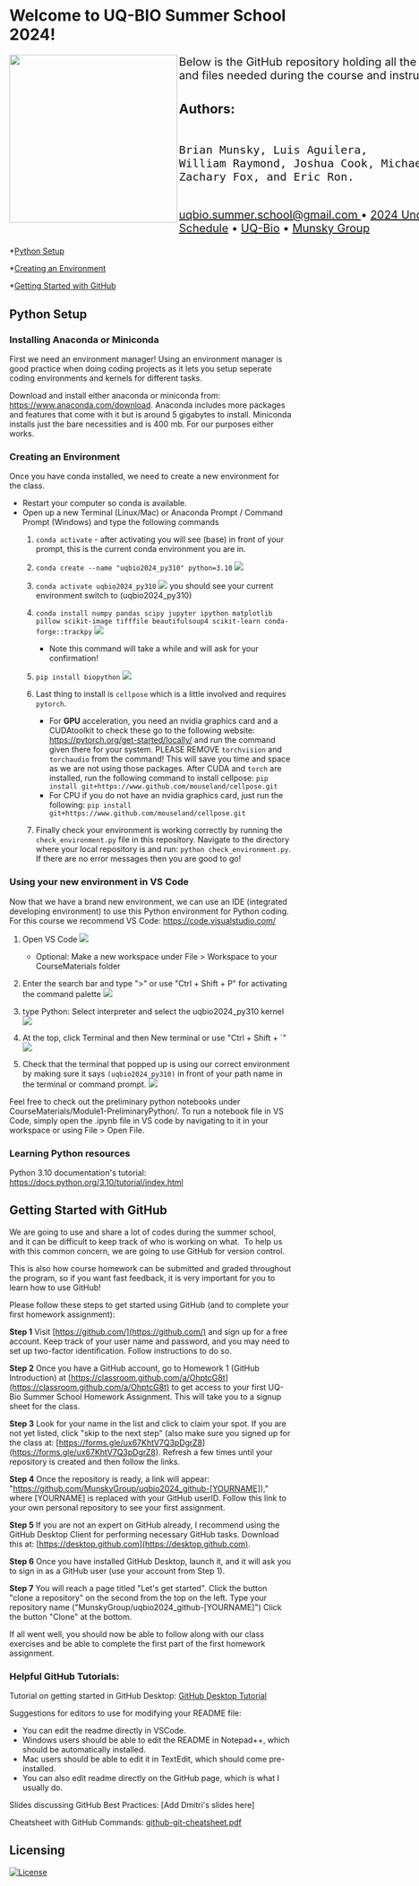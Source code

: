 <html>
<h1> <left> Welcome to UQ-BIO Summer School 2024! </left> </h1>
        <img align="left" src="./uqbio2024_files/uqbio_2024_logo.png"  width="300" height="300"/>
         <div> <p></p> </div>
         <div style="font-size: 20px; width: 1000px;">
              <p><left==========================================left> </p>
              <p> Below is the GitHub repository holding all the links to Jupyter Notebooks and files needed during the course and instructions on installing Python.</p>
           <h3> Authors: </h3> 
           <pre> 
Brian Munsky, Luis Aguilera,
William Raymond, Joshua Cook, Michael May,
Zachary Fox, and Eric Ron.
           </pre>
<p><a href = "mailto: uqbio.summer.school@gmail.com"> uqbio.summer.school@gmail.com </a> • <a href="https://q-bio.org/wp/uq-bio-schedule-2024/">2024 Undergraduate Summer School Schedule</a>  • <a href="https://q-bio.org/wp/">UQ-Bio</a> •  <a href="https://www.engr.colostate.edu/~munsky/">Munsky Group</a> </p>
</div>
</p>
</html>

*[Python Setup](#python-setup)

*[Creating an Environment](#creating-an-environment)

*[Getting Started with GitHub](#getting-started-with-github)

## Python Setup 

### Installing Anaconda or Miniconda

First we need an environment manager! Using an environment manager is good practice when doing coding projects as it lets you setup seperate coding environments and kernels for different tasks. 

Download and install either anaconda or miniconda from:  https://www.anaconda.com/download. Anaconda includes more packages and features that come with it but is around 5 gigabytes to install. Miniconda installs just the bare necessities and is 400 mb. For our purposes either works.

### Creating an Environment

Once you have conda installed, we need to create a new environment for the class. 

* Restart your computer so conda is available.
* Open up a new Terminal (Linux/Mac) or Anaconda Prompt / Command Prompt (Windows) and type the following commands
   1. ```conda activate```  - after activating you will see (base) in front of your prompt, this is the current conda environment you are in. 

   2. ```conda create --name "uqbio2024_py310" python=3.10``` 
   ![](./uqbio2024_files/step1.png)

   3. ```conda activate uqbio2024_py310```
   ![](./uqbio2024_files/step3.png) you should see your current environment switch to (uqbio2024_py310)

   4. ```conda install numpy pandas scipy jupyter ipython matplotlib pillow scikit-image tifffile beautifulsoup4 scikit-learn conda-forge::trackpy```
   ![](./uqbio2024_files/step4.png)
      * Note this command will take a while and will ask for your confirmation!

   5. ```pip install biopython```
   ![](./uqbio2024_files/step5.png)

   7. Last thing to install is ```cellpose``` which is a little involved and requires ```pytorch```. 
      * For **GPU** acceleration, you need an nvidia graphics card and a CUDAtoolkit to check these go to the following website: https://pytorch.org/get-started/locally/ and run the command given there for your system. PLEASE REMOVE ```torchvision``` and ```torchaudio``` from the command! This will save you time and space as we are not using those packages. After CUDA and ```torch``` are installed, run the following command to install cellpose: ```pip install git+https://www.github.com/mouseland/cellpose.git```
      * For CPU if you do not have an nvidia graphics card, just run the following: ```pip install git+https://www.github.com/mouseland/cellpose.git```
   7. Finally check your environment is working correctly by running the ```check_environment.py``` file in this repository. Navigate to the directory where your local repository is and run: ```python check_environment.py```. If there are no error messages then you are good to go!



### Using your new environment in VS Code

Now that we have a brand new environment, we can use an IDE (integrated developing environment) to use this Python environment for Python coding. For this course we recommend VS Code: https://code.visualstudio.com/

1. Open VS Code
![](./uqbio2024_files/vscode1.png)
   * Optional: Make a new workspace under File > Workspace to your CourseMaterials folder

2. Enter the search bar and type ">" or use "Ctrl + Shift + P" for activating the command palette
![](./uqbio2024_files/vscode1a.png)

3. type Python: Select interpreter and select the uqbio2024_py310 kernel
![](./uqbio2024_files/vscode2.png)

5. At the top, click Terminal and then New terminal or use "Ctrl + Shift + `"
![](./uqbio2024_files/vscode3.png)

6. Check that the terminal that popped up is using our correct environment by making sure it says ```(uqbio2024_py310)``` in front of your path name in the terminal or command prompt.
![](./uqbio2024_files/vscode4.png)

Feel free to check out the preliminary python notebooks under CourseMaterials/Module1-PreliminaryPython/. To run a notebook file in VS Code, simply open the .ipynb file in VS code by navigating to it in your workspace or using File > Open File.

### Learning Python resources

Python 3.10 documentation's tutorial: https://docs.python.org/3.10/tutorial/index.html


## Getting Started with GitHub

We are going to use and share a lot of codes during the summer school, and it can be difficult to keep track of who is working on what.  To help us with this common concern, we are going to use GitHub for version control. 

This is also how course homework can be submitted and graded throughout the program, so if you want fast feedback, it is very important for you to learn how to use GitHub!

Please follow these steps to get started using GitHub (and to complete your first homework assignment):

**Step 1** Visit [https://github.com/](https://github.com/) and sign up for a free account. Keep track of your user name and password, and you may need to set up two-factor identification. Follow instructions to do so.

**Step 2** Once you have a GitHub account, go to Homework 1 (GitHub Introduction) at [https://classroom.github.com/a/OhptcG8t](https://classroom.github.com/a/OhptcG8t) to get access to your first UQ-Bio Summer School Homework Assignment. This will take you to a signup sheet for the class. 

**Step 3** Look for your name in the list and click to claim your spot. If you are not yet listed, click "skip to the next step" (also make sure you signed up for the class at: [https://forms.gle/ux67KhtV7Q3pDgrZ8](https://forms.gle/ux67KhtV7Q3pDgrZ8). Refresh a few times until your repository is created and then follow the links.

**Step 4** Once the repository is ready, a link will appear: "https://github.com/MunskyGroup/uqbio2024_github-[YOURNAME])," where [YOURNAME] is replaced with your GitHub userID.  Follow this link to your own personal repository to see your first assignment.

**Step 5** If you are not an expert on GitHub already, I recommend using the GitHub Desktop Client for performing necessary GitHub tasks. Download this at: [https://desktop.github.com](https://desktop.github.com).

**Step 6** Once you have installed GitHub Desktop, launch it, and it will ask you to sign in as a GitHub user (use your account from Step 1).

**Step 7** You will reach a page titled "Let's get started". Click the button "clone a repository" on the second from the top on the left. Type your repository name ("MunskyGroup/uqbio2024_github-[YOURNAME]")
Click the button "Clone" at the bottom.

If all went well, you should now be able to follow along with our class exercises and be able to complete the first part of the first homework assignment.



### Helpful GitHub Tutorials:
Tutorial on getting started in GitHub Desktop: [GitHub Desktop Tutorial](https://docs.github.com/en/desktop/overview/getting-started-with-github-desktop)

Suggestions for editors to use for modifying your README file:
* You can edit the readme directly in VSCode.
* Windows users should be able to edit the README in Notepad++, which should be automatically installed.
* Mac users should be able to edit it in TextEdit, which should come pre-installed.
* You can also edit readme directly on the GitHub page, which is what I usually do.

Slides discussing GitHub Best Practices: [Add Dmitri's slides here]

Cheatsheet with GitHub Commands: [github-git-cheatsheet.pdf](https://education.github.com/git-cheat-sheet-education.pdf)


## Licensing

[![License](https://img.shields.io/badge/License-BSD_3--Clause-blue.svg)](https://opensource.org/licenses/BSD-3-Clause)
